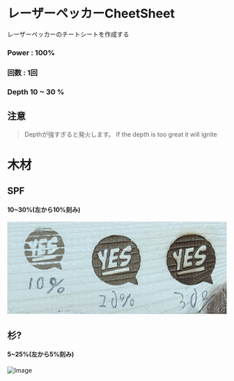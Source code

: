 # レーザーペッカーCheetSheet

レーザーペッカーのチートシートを作成する

### Power : 100%
### 回数 : 1回
### Depth 10 ~ 30 %

## 注意
 >Depthが強すぎると発火します。
 >If the depth is too great it will ignite

# 木材

## SPF

#### 10~30%(左から10%刻み)

![Image](SPF.JPG "SPF")

## 杉?

#### 5~25%(左から5%刻み)

![Image](杉?.JPG "杉?")
